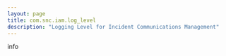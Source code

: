 ```yaml
---
layout: page
title: com.snc.iam.log_level
description: "Logging Level for Incident Communications Management"
---
```

info